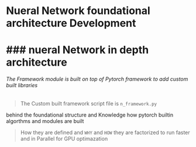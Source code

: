 
# Nueral Network foundational architecture Development

# ### nueral Network in depth architecture
###### The Framework module is built on top of Pytorch framework to add custom built libraries 
> The Custom built framework script file is `n_framework.py`

behind the foundational structure and Knowledge how pytorch builtin algorthms and modules are built
> How they are defined and `WHY` and `HOW` they are factorized to run faster and in Parallel for GPU optimazation